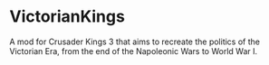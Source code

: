 # VictorianKings
A mod for Crusader Kings 3 that aims to recreate the politics of the Victorian Era, from the end of the Napoleonic Wars to World War I.
